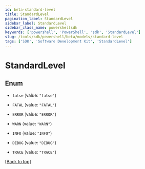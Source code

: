 ```yaml
---
id: beta-standard-level
title: StandardLevel
pagination_label: StandardLevel
sidebar_label: StandardLevel
sidebar_class_name: powershellsdk
keywords: ['powershell', 'PowerShell', 'sdk', 'StandardLevel'] 
slug: /tools/sdk/powershell/beta/models/standard-level
tags: ['SDK', 'Software Development Kit', 'StandardLevel']
---
```



# StandardLevel

## Enum


* `false` (value: `"false"`)

* `FATAL` (value: `"FATAL"`)

* `ERROR` (value: `"ERROR"`)

* `WARN` (value: `"WARN"`)

* `INFO` (value: `"INFO"`)

* `DEBUG` (value: `"DEBUG"`)

* `TRACE` (value: `"TRACE"`)


[[Back to top]](#) 

